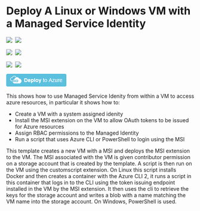 # Deploy A Linux or Windows VM with a Managed Service Identity

<IMG SRC="https://azurequickstartsservice.blob.core.windows.net/badges/201-vm-msi/PublicLastTestDate.svg" />&nbsp;
<IMG SRC="https://azurequickstartsservice.blob.core.windows.net/badges/201-vm-msi/PublicDeployment.svg" />&nbsp;

<IMG SRC="https://azurequickstartsservice.blob.core.windows.net/badges/201-vm-msi/FairfaxLastTestDate.svg" />&nbsp;
<IMG SRC="https://azurequickstartsservice.blob.core.windows.net/badges/201-vm-msi/FairfaxDeployment.svg" />&nbsp;

<IMG SRC="https://azurequickstartsservice.blob.core.windows.net/badges/201-vm-msi/BestPracticeResult.svg" />&nbsp;
<IMG SRC="https://azurequickstartsservice.blob.core.windows.net/badges/201-vm-msi/CredScanResult.svg" />&nbsp;

<a href="https://portal.azure.com/#create/Microsoft.Template/uri/https%3A%2F%2Fraw.githubusercontent.com%2FAzure%2Fazure-quickstart-templates%2Fmaster%2F201-vm-msi%2Fazuredeploy.json" target="_blank">
    <img src="https://raw.githubusercontent.com/Azure/azure-quickstart-templates/master/1-CONTRIBUTION-GUIDE/images/deploytoazure.png"/>
</a>

This shows how to use Managed Service Idenity from within a VM to access azure resources, in particular it shows how to:

- Create a VM with a system assigned idenity
- Install the MSI extension on the VM to allow OAuth tokens to be issued for Azure resources
- Assign RBAC permissions to the Managed Identity
- Run a script that uses Azure CLI or PowerShell to login using the MSI

This template creates a new VM with a MSI and deploys the MSI extension to the VM. The MSI associated with the VM is given contributor permission on a storage account that is created by the template. A script is then run on the VM using the customscript extension.  On Linux this script installs Docker and then creates a container with the Azure CLI 2, it runs a script in this container that logs in to the CLI using the token issuing endpoint installed in the VM by the MSI extension. It then uses the cli to retrieve the keys for the storage account and writes a blob with a name matching the VM name into the storage account.  On Windows, PowerShell is used.

